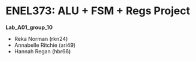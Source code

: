 # ENEL373: ALU + FSM + Regs Project

**Lab_A01_group_10**

* Reka Norman (rkn24)
* Annabelle Ritchie (ari49)
* Hannah Regan (hbr66)